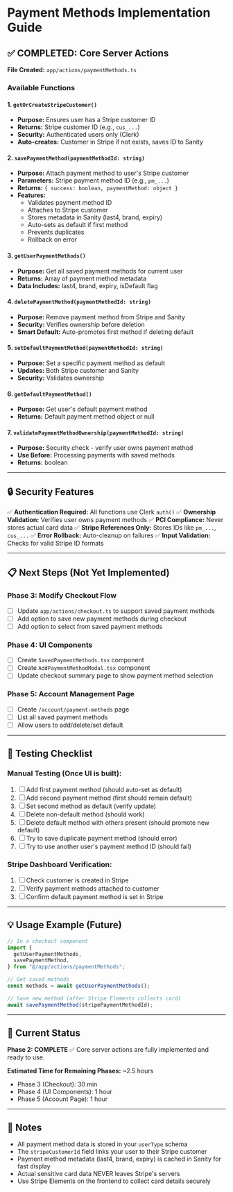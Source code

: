 # Payment Methods Implementation Guide

## ✅ COMPLETED: Core Server Actions

**File Created:** `app/actions/paymentMethods.ts`

### Available Functions

#### 1. `getOrCreateStripeCustomer()`

- **Purpose:** Ensures user has a Stripe customer ID
- **Returns:** Stripe customer ID (e.g., `cus_...`)
- **Security:** Authenticated users only (Clerk)
- **Auto-creates:** Customer in Stripe if not exists, saves ID to Sanity

#### 2. `savePaymentMethod(paymentMethodId: string)`

- **Purpose:** Attach payment method to user's Stripe customer
- **Parameters:** Stripe payment method ID (e.g., `pm_...`)
- **Returns:** `{ success: boolean, paymentMethod: object }`
- **Features:**
  - Validates payment method ID
  - Attaches to Stripe customer
  - Stores metadata in Sanity (last4, brand, expiry)
  - Auto-sets as default if first method
  - Prevents duplicates
  - Rollback on error

#### 3. `getUserPaymentMethods()`

- **Purpose:** Get all saved payment methods for current user
- **Returns:** Array of payment method metadata
- **Data Includes:** last4, brand, expiry, isDefault flag

#### 4. `deletePaymentMethod(paymentMethodId: string)`

- **Purpose:** Remove payment method from Stripe and Sanity
- **Security:** Verifies ownership before deletion
- **Smart Default:** Auto-promotes first method if deleting default

#### 5. `setDefaultPaymentMethod(paymentMethodId: string)`

- **Purpose:** Set a specific payment method as default
- **Updates:** Both Stripe customer and Sanity
- **Security:** Validates ownership

#### 6. `getDefaultPaymentMethod()`

- **Purpose:** Get user's default payment method
- **Returns:** Default payment method object or null

#### 7. `validatePaymentMethodOwnership(paymentMethodId: string)`

- **Purpose:** Security check - verify user owns payment method
- **Use Before:** Processing payments with saved methods
- **Returns:** boolean

---

## 🔒 Security Features

✅ **Authentication Required:** All functions use Clerk `auth()`
✅ **Ownership Validation:** Verifies user owns payment methods
✅ **PCI Compliance:** Never stores actual card data
✅ **Stripe References Only:** Stores IDs like `pm_...`, `cus_...`
✅ **Error Rollback:** Auto-cleanup on failures
✅ **Input Validation:** Checks for valid Stripe ID formats

---

## 📋 Next Steps (Not Yet Implemented)

### Phase 3: Modify Checkout Flow

- [ ] Update `app/actions/checkout.ts` to support saved payment methods
- [ ] Add option to save new payment methods during checkout
- [ ] Add option to select from saved payment methods

### Phase 4: UI Components

- [ ] Create `SavedPaymentMethods.tsx` component
- [ ] Create `AddPaymentMethodModal.tsx` component
- [ ] Update checkout summary page to show payment method selection

### Phase 5: Account Management Page

- [ ] Create `/account/payment-methods` page
- [ ] List all saved payment methods
- [ ] Allow users to add/delete/set default

---

## 🧪 Testing Checklist

### Manual Testing (Once UI is built):

1. ☐ Add first payment method (should auto-set as default)
2. ☐ Add second payment method (first should remain default)
3. ☐ Set second method as default (verify update)
4. ☐ Delete non-default method (should work)
5. ☐ Delete default method with others present (should promote new default)
6. ☐ Try to save duplicate payment method (should error)
7. ☐ Try to use another user's payment method ID (should fail)

### Stripe Dashboard Verification:

1. ☐ Check customer is created in Stripe
2. ☐ Verify payment methods attached to customer
3. ☐ Confirm default payment method is set in Stripe

---

## 💡 Usage Example (Future)

```typescript
// In a checkout component
import {
  getUserPaymentMethods,
  savePaymentMethod,
} from "@/app/actions/paymentMethods";

// Get saved methods
const methods = await getUserPaymentMethods();

// Save new method (after Stripe Elements collects card)
await savePaymentMethod(stripePaymentMethodId);
```

---

## 🎯 Current Status

**Phase 2: COMPLETE** ✅
Core server actions are fully implemented and ready to use.

**Estimated Time for Remaining Phases:** ~2.5 hours

- Phase 3 (Checkout): 30 min
- Phase 4 (UI Components): 1 hour
- Phase 5 (Account Page): 1 hour

---

## 📝 Notes

- All payment method data is stored in your `userType` schema
- The `stripeCustomerId` field links your user to their Stripe customer
- Payment method metadata (last4, brand, expiry) is cached in Sanity for fast display
- Actual sensitive card data NEVER leaves Stripe's servers
- Use Stripe Elements on the frontend to collect card details securely
